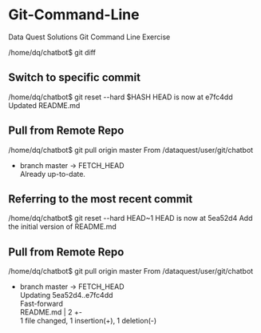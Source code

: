 # Git-Command-Line
Data Quest Solutions Git Command Line Exercise

/home/dq/chatbot$ git diff  

## Switch to specific commit #
/home/dq/chatbot$ git reset --hard $HASH 
HEAD is now at e7fc4dd Updated README.md

## Pull from Remote Repo #
/home/dq/chatbot$ git pull origin master 
From /dataquest/user/git/chatbot                                                
 * branch            master     -> FETCH_HEAD                                   
Already up-to-date.  

## Referring to the most recent commit #
/home/dq/chatbot$ git reset --hard HEAD~1
HEAD is now at 5ea52d4 Add the initial version of README.md 

## Pull from Remote Repo #
/home/dq/chatbot$ git pull origin master 
From /dataquest/user/git/chatbot                                                
 * branch            master     -> FETCH_HEAD                                   
Updating 5ea52d4..e7fc4dd                                                       
Fast-forward                                                                    
 README.md | 2 +-                                                               
 1 file changed, 1 insertion(+), 1 deletion(-)                                  

